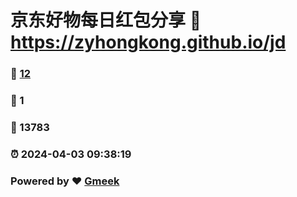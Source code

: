 # 京东好物每日红包分享 :link: https://zyhongkong.github.io/jd 
### :page_facing_up: [12](https://zyhongkong.github.io/jd/tag.html) 
### :speech_balloon: 1 
### :hibiscus: 13783 
### :alarm_clock: 2024-04-03 09:38:19 
### Powered by :heart: [Gmeek](https://github.com/Meekdai/Gmeek)
